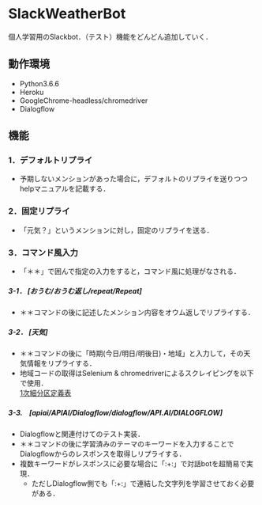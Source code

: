 # SlackWeatherBot
個人学習用のSlackbot．（テスト）機能をどんどん追加していく．

## 動作環境
- Python3.6.6
- Heroku
- GoogleChrome-headless/chromedriver
- Dialogflow

## 機能
### 1．デフォルトリプライ
- 予期しないメンションがあった場合に，デフォルトのリプライを送りつつhelpマニュアルを記載する．
### 2．固定リプライ
- 「元気？」というメンションに対し，固定のリプライを送る．
### 3．コマンド風入力
- 「＊＊」で囲んで指定の入力をすると，コマンド風に処理がなされる．
##### 3-1． [おうむ/おうむ返し/repeat/Repeat]
- ＊＊コマンドの後に記述したメンション内容をオウム返しでリプライする．
##### 3-2． [天気]
- ＊＊コマンドの後に「時期(今日/明日/明後日)・地域」と入力して，その天気情報をリプライする．
- 地域コードの取得はSelenium & chromedriverによるスクレイピングを以下で使用．  
[1次細分区定義表](http://weather.livedoor.com/forecast/rss/primary_area.xml)
##### 3-3.　[apiai/APIAI/Dialogflow/dialogflow/API.AI/DIALOGFLOW]
- Dialogflowと関連付けてのテスト実装．
- ＊＊コマンドの後に学習済みのテーマのキーワードを入力することでDialogflowからのレスポンスを取得しリプライする．
- 複数キーワードがレスポンスに必要な場合に「:+:」で対話botを超簡易で実現．
    - ただしDialogflow側でも「:+:」で連結した文字列を学習させておく必要がある．
